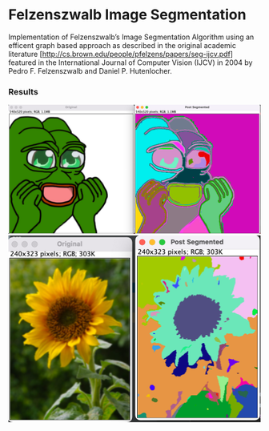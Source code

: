 # Felzenszwalb Image Segmentation 
Implementation of Felzenszwalb’s Image Segmentation Algorithm using an efficent graph based approach as described in the original academic literature 
[http://cs.brown.edu/people/pfelzens/papers/seg-ijcv.pdf] featured in the International Journal of Computer Vision (IJCV) in 2004 by Pedro F. Felzenszwalb and Daniel P. Hutenlocher.

### Results
![Img1](docs/images/Seg1.png)
![Img2](docs/images/Seg2.png)

